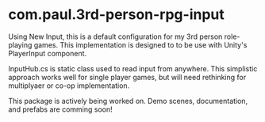 # com.paul.3rd-person-rpg-input

Using New Input, this is a default configuration for my 3rd person role-playing games. This implementation is designed to to be use with Unity's PlayerInput component.

InputHub.cs is static class used to read input from anywhere. This simplistic approach works well for single player games, but will need rethinking for multiplyaer or co-op implementation.

This package is actively being worked on. Demo scenes, documentation, and prefabs are comming soon!
